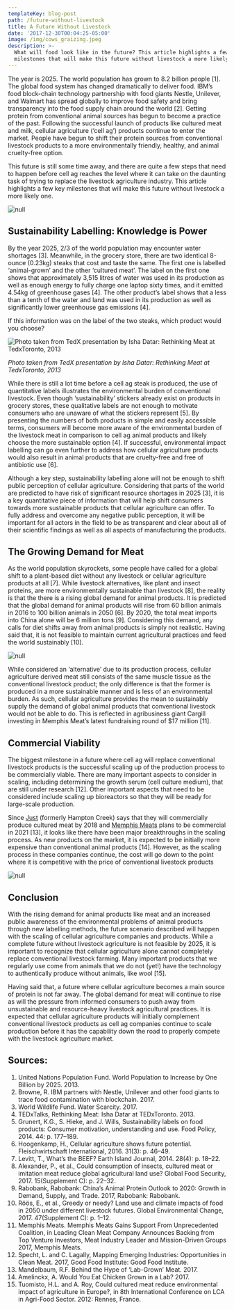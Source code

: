 ```yaml
---
templateKey: blog-post
path: /future-without-livestock
title: A Future Without Livestock
date: '2017-12-30T00:04:25-05:00'
image: /img/cows_graizing.jpeg
description: >-
  What will food look like in the future? This article highlights a few key
  milestones that will make this future without livestock a more likely one.
---
```

The year is 2025. The world population has grown to 8.2 billion people \[1]. The global food system has changed dramatically to deliver food. IBM’s food block-chain technology partnership with food giants Nestle, Unilever, and Walmart has spread globally to improve food safety and bring transparency into the food supply chain around the world \[2]. Getting protein from conventional animal sources has begun to become a practice of the past. Following the successful launch of products like cultured meat and milk, cellular agriculture (‘cell ag’) products continue to enter the market. People have begun to shift their protein sources from conventional livestock products to a more environmentally friendly, healthy, and animal cruelty-free option.

This future is still some time away, and there are quite a few steps that need to happen before cell ag reaches the level where it can take on the daunting task of trying to replace the livestock agriculture industry. This article highlights a few key milestones that will make this future without livestock a more likely one.

![null](/img/cows_graizing.jpeg)

## Sustainability Labelling: Knowledge is Power

By the year 2025, 2/3 of the world population may encounter water shortages \[3]. Meanwhile, in the grocery store, there are two identical 8-ounce (0.23kg) steaks that cost and taste the same. The first one is labelled ‘animal-grown’ and the other ‘cultured meat’. The label on the first one shows that approximately 3,515 litres of water was used in its production as well as enough energy to fully charge one laptop sixty times, and it emitted 4.54kg of greenhouse gases \[4]. The other product’s label shows that a less than a tenth of the water and land was used in its production as well as significantly lower greenhouse gas emissions \[4].

If this information was on the label of the two steaks, which product would you choose?

![Photo taken from TedX presentation by Isha Datar: Rethinking Meat at TedxToronto, 2013](/img/sustainabilitylabelling.png)

_Photo taken from TedX presentation by Isha Datar: Rethinking Meat at TedxToronto, 2013_

While there is still a lot time before a cell ag steak is produced, the use of quantitative labels illustrates the environmental burden of conventional livestock. Even though ‘sustainability’ stickers already exist on products in grocery stores, these qualitative labels are not enough to motivate consumers who are unaware of what the stickers represent \[5]. By presenting the numbers of both products in simple and easily accessible terms, consumers will become more aware of the environmental burden of the livestock meat in comparison to cell ag animal products and likely choose the more sustainable option \[4]. If successful, environmental impact labelling can go even further to address how cellular agriculture products would also result in animal products that are cruelty-free and free of antibiotic use \[6].

Although a key step, sustainability labelling alone will not be enough to shift public perception of cellular agriculture. Considering that parts of the world are predicted to have risk of significant resource shortages in 2025 \[3], it is a key quantitative piece of information that will help shift consumers towards more sustainable products that cellular agriculture can offer. To fully address and overcome any negative public perception, it will be important for all actors in the field to be as transparent and clear about all of their scientific findings as well as all aspects of manufacturing the products.

## The Growing Demand for Meat

As the world population skyrockets, some people have called for a global shift to a plant-based diet without any livestock or cellular agriculture products at all \[7]. While livestock alternatives, like plant and insect proteins, are more environmentally sustainable than livestock \[8], the reality is that the there is a rising global demand for animal products. It is predicted that the global demand for animal products will rise from 60 billion animals in 2016 to 100 billion animals in 2050 \[6]. By 2020, the total meat imports into China alone will be 6 million tons \[9]. Considering this demand, any calls for diet shifts away from animal products is simply not realistic. Having said that, it is not feasible to maintain current agricultural practices and feed the world sustainably \[10].

![null](/img/meat.jpg)

While considered an ‘alternative’ due to its production process, cellular agriculture derived meat still consists of the same muscle tissue as the conventional livestock product; the only difference is that the former is produced in a more sustainable manner and is less of an environmental burden. As such, cellular agriculture provides the mean to sustainably supply the demand of global animal products that conventional livestock would not be able to do. This is reflected in agribusiness giant Cargill investing in Memphis Meat’s latest fundraising round of $17 million \[11].

## Commercial Viability

The biggest milestone in a future where cell ag will replace conventional livestock products is the successful scaling up of the production process to be commercially viable. There are many important aspects to consider in scaling, including determining the growth serum (cell culture medium), that are still under research \[12]. Other important aspects that need to be considered include scaling up bioreactors so that they will be ready for large-scale production.

Since [Just](//www.justforall.com) (formerly Hampton Creek) says that they will commercially produce cultured meat by 2018 and [Memphis Meats](//www.memphismeats.com) plans to be commercial in 2021 \[13], it looks like there have been major breakthroughs in the scaling process. As new products on the market, it is expected to be initially more expensive than conventional animal products \[14]. However, as the scaling process in these companies continue, the cost will go down to the point where it is competitive with the price of conventional livestock products

![null](/img/burger.jpeg)

## Conclusion

With the rising demand for animal products like meat and an increased public awareness of the environmental problems of animal products through new labelling methods, the future scenario described will happen with the scaling of cellular agriculture companies and products. While a complete future without livestock agriculture is not feasible by 2025, it is important to recognize that cellular agriculture alone cannot completely replace conventional livestock farming. Many important products that we regularly use come from animals that we do not (yet!) have the technology to authentically produce without animals, like wool \[15].

Having said that, a future where cellular agriculture becomes a main source of protein is not far away. The global demand for meat will continue to rise as will the pressure from informed consumers to push away from unsustainable and resource-heavy livestock agricultural practices. It is expected that cellular agriculture products will initially complement conventional livestock products as cell ag companies continue to scale production before it has the capability down the road to properly compete with the livestock agriculture market.

## Sources:

1. United Nations Population Fund. World Population to Increase by One Billion by 2025. 2013.
2. Browne, R. IBM partners with Nestle, Unilever and other food giants to trace food contamination with blockchain. 2017.
3. World Wildlife Fund. Water Scarcity. 2017.
4. TEDxTalks, Rethinking Meat: Isha Datar at TEDxToronto. 2013.
5. Grunert, K.G., S. Hieke, and J. Wills, Sustainability labels on food products: Consumer motivation, understanding and use. Food Policy, 2014. 44: p. 177–189.
6. Hoogenkamp, H., Cellular agriculture shows future potential. Fleischwirtschaft International, 2016. 31(3): p. 46–49.
7. Levitt, T., What’s the BEEF? Earth Island Journal, 2014. 28(4): p. 18–22.
8. Alexander, P., et al., Could consumption of insects, cultured meat or imitation meat reduce global agricultural land use? Global Food Security, 2017. 15(Supplement C): p. 22–32.
9. Rabobank, Rabobank: China’s Animal Protein Outlook to 2020: Growth in Demand, Supply, and Trade. 2017, Rabobank: Rabobank.
10. Röös, E., et al., Greedy or needy? Land use and climate impacts of food in 2050 under different livestock futures. Global Environmental Change, 2017. 47(Supplement C): p. 1–12.
11. Memphis Meats. Memphis Meats Gains Support From Unprecedented Coalition, in Leading Clean Meat Company Announces Backing from Top Venture Investors, Meat Industry Leader and Mission-Driven Groups 2017, Memphis Meats.
12. Specht, L. and C. Lagally, Mapping Emerging Industries: Opportunities in Clean Meat. 2017, Good Food Institute: Good Food Institute.
13. Mandelbaum, R.F. Behind the Hype of ‘Lab-Grown’ Meat. 2017.
14. Amelinckx, A. Would You Eat Chicken Grown in a Lab? 2017.
15. Tuomisto, H.L. and A. Roy, Could cultured meat reduce environmental impact of agriculture in Europe?, in 8th International Conference on LCA in Agri-Food Sector. 2012: Rennes, France.
